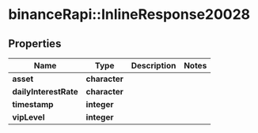 # binanceRapi::InlineResponse20028


## Properties
Name | Type | Description | Notes
------------ | ------------- | ------------- | -------------
**asset** | **character** |  | 
**dailyInterestRate** | **character** |  | 
**timestamp** | **integer** |  | 
**vipLevel** | **integer** |  | 


